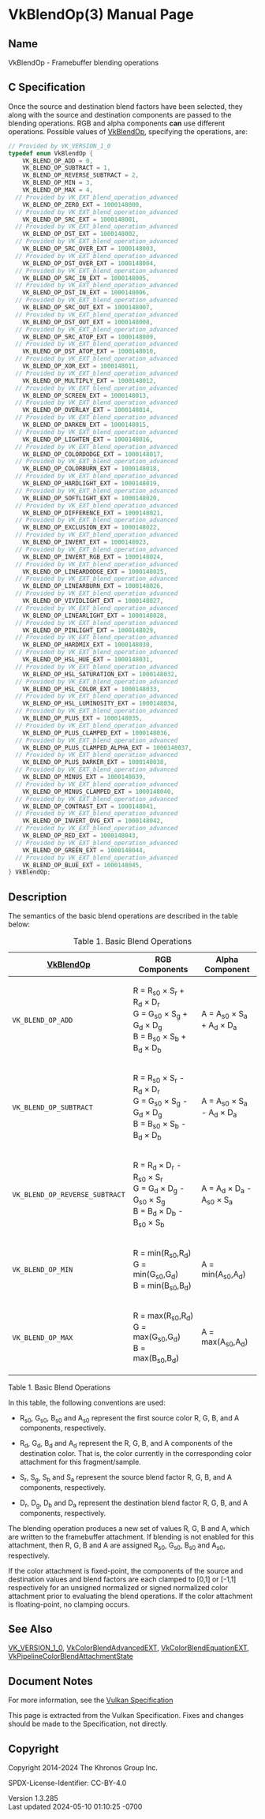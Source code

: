 # VkBlendOp(3) Manual Page

## Name

VkBlendOp - Framebuffer blending operations



## <a href="#_c_specification" class="anchor"></a>C Specification

Once the source and destination blend factors have been selected, they
along with the source and destination components are passed to the
blending operations. RGB and alpha components **can** use different
operations. Possible values of [VkBlendOp](https://registry.khronos.org/vulkan/specs/1.3-extensions/man/html/VkBlendOp.html), specifying
the operations, are:

``` c
// Provided by VK_VERSION_1_0
typedef enum VkBlendOp {
    VK_BLEND_OP_ADD = 0,
    VK_BLEND_OP_SUBTRACT = 1,
    VK_BLEND_OP_REVERSE_SUBTRACT = 2,
    VK_BLEND_OP_MIN = 3,
    VK_BLEND_OP_MAX = 4,
  // Provided by VK_EXT_blend_operation_advanced
    VK_BLEND_OP_ZERO_EXT = 1000148000,
  // Provided by VK_EXT_blend_operation_advanced
    VK_BLEND_OP_SRC_EXT = 1000148001,
  // Provided by VK_EXT_blend_operation_advanced
    VK_BLEND_OP_DST_EXT = 1000148002,
  // Provided by VK_EXT_blend_operation_advanced
    VK_BLEND_OP_SRC_OVER_EXT = 1000148003,
  // Provided by VK_EXT_blend_operation_advanced
    VK_BLEND_OP_DST_OVER_EXT = 1000148004,
  // Provided by VK_EXT_blend_operation_advanced
    VK_BLEND_OP_SRC_IN_EXT = 1000148005,
  // Provided by VK_EXT_blend_operation_advanced
    VK_BLEND_OP_DST_IN_EXT = 1000148006,
  // Provided by VK_EXT_blend_operation_advanced
    VK_BLEND_OP_SRC_OUT_EXT = 1000148007,
  // Provided by VK_EXT_blend_operation_advanced
    VK_BLEND_OP_DST_OUT_EXT = 1000148008,
  // Provided by VK_EXT_blend_operation_advanced
    VK_BLEND_OP_SRC_ATOP_EXT = 1000148009,
  // Provided by VK_EXT_blend_operation_advanced
    VK_BLEND_OP_DST_ATOP_EXT = 1000148010,
  // Provided by VK_EXT_blend_operation_advanced
    VK_BLEND_OP_XOR_EXT = 1000148011,
  // Provided by VK_EXT_blend_operation_advanced
    VK_BLEND_OP_MULTIPLY_EXT = 1000148012,
  // Provided by VK_EXT_blend_operation_advanced
    VK_BLEND_OP_SCREEN_EXT = 1000148013,
  // Provided by VK_EXT_blend_operation_advanced
    VK_BLEND_OP_OVERLAY_EXT = 1000148014,
  // Provided by VK_EXT_blend_operation_advanced
    VK_BLEND_OP_DARKEN_EXT = 1000148015,
  // Provided by VK_EXT_blend_operation_advanced
    VK_BLEND_OP_LIGHTEN_EXT = 1000148016,
  // Provided by VK_EXT_blend_operation_advanced
    VK_BLEND_OP_COLORDODGE_EXT = 1000148017,
  // Provided by VK_EXT_blend_operation_advanced
    VK_BLEND_OP_COLORBURN_EXT = 1000148018,
  // Provided by VK_EXT_blend_operation_advanced
    VK_BLEND_OP_HARDLIGHT_EXT = 1000148019,
  // Provided by VK_EXT_blend_operation_advanced
    VK_BLEND_OP_SOFTLIGHT_EXT = 1000148020,
  // Provided by VK_EXT_blend_operation_advanced
    VK_BLEND_OP_DIFFERENCE_EXT = 1000148021,
  // Provided by VK_EXT_blend_operation_advanced
    VK_BLEND_OP_EXCLUSION_EXT = 1000148022,
  // Provided by VK_EXT_blend_operation_advanced
    VK_BLEND_OP_INVERT_EXT = 1000148023,
  // Provided by VK_EXT_blend_operation_advanced
    VK_BLEND_OP_INVERT_RGB_EXT = 1000148024,
  // Provided by VK_EXT_blend_operation_advanced
    VK_BLEND_OP_LINEARDODGE_EXT = 1000148025,
  // Provided by VK_EXT_blend_operation_advanced
    VK_BLEND_OP_LINEARBURN_EXT = 1000148026,
  // Provided by VK_EXT_blend_operation_advanced
    VK_BLEND_OP_VIVIDLIGHT_EXT = 1000148027,
  // Provided by VK_EXT_blend_operation_advanced
    VK_BLEND_OP_LINEARLIGHT_EXT = 1000148028,
  // Provided by VK_EXT_blend_operation_advanced
    VK_BLEND_OP_PINLIGHT_EXT = 1000148029,
  // Provided by VK_EXT_blend_operation_advanced
    VK_BLEND_OP_HARDMIX_EXT = 1000148030,
  // Provided by VK_EXT_blend_operation_advanced
    VK_BLEND_OP_HSL_HUE_EXT = 1000148031,
  // Provided by VK_EXT_blend_operation_advanced
    VK_BLEND_OP_HSL_SATURATION_EXT = 1000148032,
  // Provided by VK_EXT_blend_operation_advanced
    VK_BLEND_OP_HSL_COLOR_EXT = 1000148033,
  // Provided by VK_EXT_blend_operation_advanced
    VK_BLEND_OP_HSL_LUMINOSITY_EXT = 1000148034,
  // Provided by VK_EXT_blend_operation_advanced
    VK_BLEND_OP_PLUS_EXT = 1000148035,
  // Provided by VK_EXT_blend_operation_advanced
    VK_BLEND_OP_PLUS_CLAMPED_EXT = 1000148036,
  // Provided by VK_EXT_blend_operation_advanced
    VK_BLEND_OP_PLUS_CLAMPED_ALPHA_EXT = 1000148037,
  // Provided by VK_EXT_blend_operation_advanced
    VK_BLEND_OP_PLUS_DARKER_EXT = 1000148038,
  // Provided by VK_EXT_blend_operation_advanced
    VK_BLEND_OP_MINUS_EXT = 1000148039,
  // Provided by VK_EXT_blend_operation_advanced
    VK_BLEND_OP_MINUS_CLAMPED_EXT = 1000148040,
  // Provided by VK_EXT_blend_operation_advanced
    VK_BLEND_OP_CONTRAST_EXT = 1000148041,
  // Provided by VK_EXT_blend_operation_advanced
    VK_BLEND_OP_INVERT_OVG_EXT = 1000148042,
  // Provided by VK_EXT_blend_operation_advanced
    VK_BLEND_OP_RED_EXT = 1000148043,
  // Provided by VK_EXT_blend_operation_advanced
    VK_BLEND_OP_GREEN_EXT = 1000148044,
  // Provided by VK_EXT_blend_operation_advanced
    VK_BLEND_OP_BLUE_EXT = 1000148045,
} VkBlendOp;
```

## <a href="#_description" class="anchor"></a>Description

The semantics of the basic blend operations are described in the table
below:

<table class="tableblock frame-all grid-all stretch">
<caption>Table 1. Basic Blend Operations</caption>
<colgroup>
<col style="width: 45%" />
<col style="width: 30%" />
<col style="width: 25%" />
</colgroup>
<thead>
<tr class="header">
<th class="tableblock halign-left valign-top"><a
href="https://registry.khronos.org/vulkan/specs/1.3-extensions/man/html/VkBlendOp.html">VkBlendOp</a></th>
<th class="tableblock halign-left valign-top">RGB Components</th>
<th class="tableblock halign-left valign-top">Alpha Component</th>
</tr>
</thead>
<tbody>
<tr class="odd">
<td
class="tableblock halign-left valign-top"><p><code>VK_BLEND_OP_ADD</code></p></td>
<td class="tableblock halign-left valign-top"><p>R = R<sub>s0</sub> ×
S<sub>r</sub> + R<sub>d</sub> × D<sub>r</sub><br />
G = G<sub>s0</sub> × S<sub>g</sub> + G<sub>d</sub> × D<sub>g</sub><br />
B = B<sub>s0</sub> × S<sub>b</sub> + B<sub>d</sub> ×
D<sub>b</sub></p></td>
<td class="tableblock halign-left valign-top"><p>A = A<sub>s0</sub> ×
S<sub>a</sub> + A<sub>d</sub> × D<sub>a</sub></p></td>
</tr>
<tr class="even">
<td
class="tableblock halign-left valign-top"><p><code>VK_BLEND_OP_SUBTRACT</code></p></td>
<td class="tableblock halign-left valign-top"><p>R = R<sub>s0</sub> ×
S<sub>r</sub> - R<sub>d</sub> × D<sub>r</sub><br />
G = G<sub>s0</sub> × S<sub>g</sub> - G<sub>d</sub> × D<sub>g</sub><br />
B = B<sub>s0</sub> × S<sub>b</sub> - B<sub>d</sub> ×
D<sub>b</sub></p></td>
<td class="tableblock halign-left valign-top"><p>A = A<sub>s0</sub> ×
S<sub>a</sub> - A<sub>d</sub> × D<sub>a</sub></p></td>
</tr>
<tr class="odd">
<td
class="tableblock halign-left valign-top"><p><code>VK_BLEND_OP_REVERSE_SUBTRACT</code></p></td>
<td class="tableblock halign-left valign-top"><p>R = R<sub>d</sub> ×
D<sub>r</sub> - R<sub>s0</sub> × S<sub>r</sub><br />
G = G<sub>d</sub> × D<sub>g</sub> - G<sub>s0</sub> × S<sub>g</sub><br />
B = B<sub>d</sub> × D<sub>b</sub> - B<sub>s0</sub> ×
S<sub>b</sub></p></td>
<td class="tableblock halign-left valign-top"><p>A = A<sub>d</sub> ×
D<sub>a</sub> - A<sub>s0</sub> × S<sub>a</sub></p></td>
</tr>
<tr class="even">
<td
class="tableblock halign-left valign-top"><p><code>VK_BLEND_OP_MIN</code></p></td>
<td class="tableblock halign-left valign-top"><p>R =
min(R<sub>s0</sub>,R<sub>d</sub>)<br />
G = min(G<sub>s0</sub>,G<sub>d</sub>)<br />
B = min(B<sub>s0</sub>,B<sub>d</sub>)</p></td>
<td class="tableblock halign-left valign-top"><p>A =
min(A<sub>s0</sub>,A<sub>d</sub>)</p></td>
</tr>
<tr class="odd">
<td
class="tableblock halign-left valign-top"><p><code>VK_BLEND_OP_MAX</code></p></td>
<td class="tableblock halign-left valign-top"><p>R =
max(R<sub>s0</sub>,R<sub>d</sub>)<br />
G = max(G<sub>s0</sub>,G<sub>d</sub>)<br />
B = max(B<sub>s0</sub>,B<sub>d</sub>)</p></td>
<td class="tableblock halign-left valign-top"><p>A =
max(A<sub>s0</sub>,A<sub>d</sub>)</p></td>
</tr>
</tbody>
</table>

Table 1. Basic Blend Operations

In this table, the following conventions are used:

- R<sub>s0</sub>, G<sub>s0</sub>, B<sub>s0</sub> and A<sub>s0</sub>
  represent the first source color R, G, B, and A components,
  respectively.

- R<sub>d</sub>, G<sub>d</sub>, B<sub>d</sub> and A<sub>d</sub>
  represent the R, G, B, and A components of the destination color. That
  is, the color currently in the corresponding color attachment for this
  fragment/sample.

- S<sub>r</sub>, S<sub>g</sub>, S<sub>b</sub> and S<sub>a</sub>
  represent the source blend factor R, G, B, and A components,
  respectively.

- D<sub>r</sub>, D<sub>g</sub>, D<sub>b</sub> and D<sub>a</sub>
  represent the destination blend factor R, G, B, and A components,
  respectively.

The blending operation produces a new set of values R, G, B and A, which
are written to the framebuffer attachment. If blending is not enabled
for this attachment, then R, G, B and A are assigned R<sub>s0</sub>,
G<sub>s0</sub>, B<sub>s0</sub> and A<sub>s0</sub>, respectively.

If the color attachment is fixed-point, the components of the source and
destination values and blend factors are each clamped to \[0,1\] or
\[-1,1\] respectively for an unsigned normalized or signed normalized
color attachment prior to evaluating the blend operations. If the color
attachment is floating-point, no clamping occurs.

## <a href="#_see_also" class="anchor"></a>See Also

[VK_VERSION_1_0](https://registry.khronos.org/vulkan/specs/1.3-extensions/man/html/VK_VERSION_1_0.html),
[VkColorBlendAdvancedEXT](https://registry.khronos.org/vulkan/specs/1.3-extensions/man/html/VkColorBlendAdvancedEXT.html),
[VkColorBlendEquationEXT](https://registry.khronos.org/vulkan/specs/1.3-extensions/man/html/VkColorBlendEquationEXT.html),
[VkPipelineColorBlendAttachmentState](https://registry.khronos.org/vulkan/specs/1.3-extensions/man/html/VkPipelineColorBlendAttachmentState.html)

## <a href="#_document_notes" class="anchor"></a>Document Notes

For more information, see the <a
href="https://registry.khronos.org/vulkan/specs/1.3-extensions/html/vkspec.html#VkBlendOp"
target="_blank" rel="noopener">Vulkan Specification</a>

This page is extracted from the Vulkan Specification. Fixes and changes
should be made to the Specification, not directly.

## <a href="#_copyright" class="anchor"></a>Copyright

Copyright 2014-2024 The Khronos Group Inc.

SPDX-License-Identifier: CC-BY-4.0

Version 1.3.285  
Last updated 2024-05-10 01:10:25 -0700
